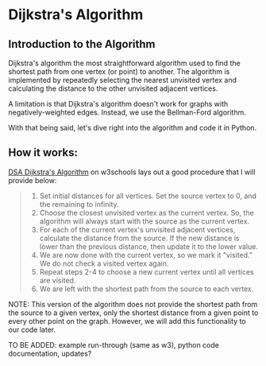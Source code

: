 # Dijkstra's Algorithm

## Introduction to the Algorithm

Dijkstra's algorithm the most straightforward algorithm used to find the shortest path from one vertex (or point) to another. The algorithm is implemented by repeatedly selecting the nearest unvisited vertex and calculating the distance to the other unvisited adjacent vertices.

A limitation is that Dijkstra's algorithm doesn't work for graphs with negatively-weighted edges. Instead, we use the Bellman-Ford algorithm. 

With that being said, let's dive right into the algorithm and code it in Python. 

## How it works:

[DSA Dijkstra's Algorithm](https://www.w3schools.com/dsa/dsa_algo_graphs_dijkstra.php) on w3schools lays out a good procedure that I will provide below:

> 1. Set initial distances for all vertices. Set the source vertex to 0, and the remaining to infinity.
> 2. Choose the closest unvisited vertex as the current vertex. So, the algorithm will always start with the source as the current vertex.
> 3. For each of the current vertex's unvisited adjacent vertices, calculate the distance from the source. If the new distance is lower than the previous distance, then update it to the lower value.
> 4. We are now done with the current vertex, so we mark it "visited." We do not check a visited vertex again.
> 5. Repeat steps 2-4 to choose a new current vertex until all vertices are visited.
> 6. We are left with the shortest path from the source to each vertex.

NOTE: This version of the algorithm does not provide the shortest path from the source to a given vertex, only the shortest distance from a given point to every other point on the graph. However, we will add this functionality to our code later.

TO BE ADDED: example run-through (same as w3), python code documentation, updates?
